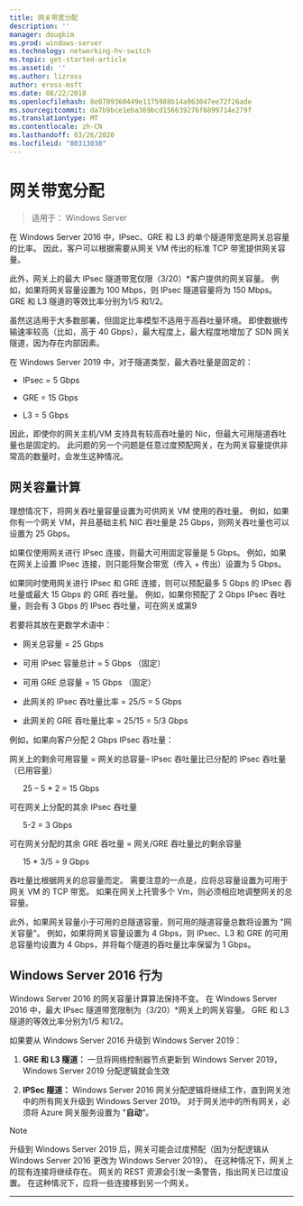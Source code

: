 ```yaml
---
title: 网关带宽分配
description: ''
manager: dougkim
ms.prod: windows-server
ms.technology: networking-hv-switch
ms.topic: get-started-article
ms.assetid: ''
ms.author: lizross
author: eross-msft
ms.date: 08/22/2018
ms.openlocfilehash: 8e0709360449e1175988b14a963047ee72f26ade
ms.sourcegitcommit: da7b9bce1eba369bcd156639276f6899714e279f
ms.translationtype: MT
ms.contentlocale: zh-CN
ms.lasthandoff: 03/26/2020
ms.locfileid: "80313038"
---
```

# <a name="gateway-bandwidth-allocation"></a>网关带宽分配

>适用于： Windows Server

在 Windows Server 2016 中，IPsec、GRE 和 L3 的单个隧道带宽是网关总容量的比率。 因此，客户可以根据需要从网关 VM 传出的标准 TCP 带宽提供网关容量。

此外，网关上的最大 IPsec 隧道带宽仅限（3/20）\*客户提供的网关容量。 例如，如果将网关容量设置为 100 Mbps，则 IPsec 隧道容量将为 150 Mbps。 GRE 和 L3 隧道的等效比率分别为1/5 和1/2。

虽然这适用于大多数部署，但固定比率模型不适用于高吞吐量环境。 即使数据传输速率较高（比如，高于 40 Gbps），最大程度上，最大程度地增加了 SDN 网关隧道，因为存在内部因素。

在 Windows Server 2019 中，对于隧道类型，最大吞吐量是固定的：

-   IPsec = 5 Gbps

-   GRE = 15 Gbps

-   L3 = 5 Gbps

因此，即使你的网关主机/VM 支持具有较高吞吐量的 Nic，但最大可用隧道吞吐量也是固定的。 此问题的另一个问题是任意过度预配网关，在为网关容量提供非常高的数量时，会发生这种情况。

## <a name="gateway-capacity-calculation"></a>网关容量计算

理想情况下，将网关吞吐量容量设置为可供网关 VM 使用的吞吐量。 例如，如果你有一个网关 VM，并且基础主机 NIC 吞吐量是 25 Gbps，则网关吞吐量也可以设置为 25 Gbps。

如果仅使用网关进行 IPsec 连接，则最大可用固定容量是 5 Gbps。 例如，如果在网关上设置 IPsec 连接，则只能将聚合带宽（传入 + 传出）设置为 5 Gbps。

如果同时使用网关进行 IPsec 和 GRE 连接，则可以预配最多 5 Gbps 的 IPsec 吞吐量或最大 15 Gbps 的 GRE 吞吐量。 例如，如果你预配了 2 Gbps IPsec 吞吐量，则会有 3 Gbps 的 IPsec 吞吐量，可在网关或第9

若要将其放在更数学术语中：

- 网关总容量 = 25 Gbps

- 可用 IPsec 容量总计 = 5 Gbps （固定）

- 可用 GRE 总容量 = 15 Gbps （固定）

- 此网关的 IPsec 吞吐量比率 = 25/5 = 5 Gbps

- 此网关的 GRE 吞吐量比率 = 25/15 = 5/3 Gbps

例如，如果向客户分配 2 Gbps IPsec 吞吐量：

网关上的剩余可用容量 = 网关的总容量– IPsec 吞吐量比已分配的 IPsec 吞吐量（已用容量）

&nbsp;&nbsp;&nbsp;&nbsp;&nbsp;&nbsp;25 – 5 * 2 = 15 Gbps

可在网关上分配的其余 IPsec 吞吐量 

&nbsp;&nbsp;&nbsp;&nbsp;&nbsp;&nbsp;5-2 = 3 Gbps

可在网关分配的其余 GRE 吞吐量 = 网关/GRE 吞吐量比的剩余容量 

&nbsp;&nbsp;&nbsp;&nbsp;&nbsp;&nbsp;15 * 3/5 = 9 Gbps

吞吐量比根据网关的总容量而定。 需要注意的一点是，应将总容量设置为可用于网关 VM 的 TCP 带宽。 如果在网关上托管多个 Vm，则必须相应地调整网关的总容量。

此外，如果网关容量小于可用的总隧道容量，则可用的隧道容量总数将设置为 "网关容量"。 例如，如果将网关容量设置为 4 Gbps，则 IPsec、L3 和 GRE 的可用总容量均设置为 4 Gbps，并将每个隧道的吞吐量比率保留为 1 Gbps。

## <a name="windows-server-2016-behavior"></a>Windows Server 2016 行为

Windows Server 2016 的网关容量计算算法保持不变。 在 Windows Server 2016 中，最大 IPsec 隧道带宽限制为（3/20）\*网关上的网关容量。 GRE 和 L3 隧道的等效比率分别为1/5 和1/2。

如果要从 Windows Server 2016 升级到 Windows Server 2019：

1.  **GRE 和 L3 隧道：** 一旦将网络控制器节点更新到 Windows Server 2019，Windows Server 2019 分配逻辑就会生效

2.  **IPSec 隧道：** Windows Server 2016 网关分配逻辑将继续工作，直到网关池中的所有网关升级到 Windows Server 2019。 对于网关池中的所有网关，必须将 Azure 网关服务设置为 "**自动**"。

>[!NOTE]
>升级到 Windows Server 2019 后，网关可能会过度预配（因为分配逻辑从 Windows Server 2016 更改为 Windows Server 2019）。 在这种情况下，网关上的现有连接将继续存在。 网关的 REST 资源会引发一条警告，指出网关已过度设置。 在这种情况下，应将一些连接移到另一个网关。

---